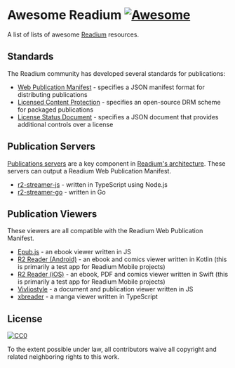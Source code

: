 # Awesome Readium [![Awesome](https://cdn.rawgit.com/sindresorhus/awesome/d7305f38d29fed78fa85652e3a63e154dd8e8829/media/badge.svg)](https://github.com/sindresorhus/awesome)

A list of lists of awesome [Readium](https://readium.org/) resources.

## Standards

The Readium community has developed several standards for publications:

* [Web Publication Manifest](https://readium.org/webpub-manifest/) - specifies a JSON manifest format for distributing publications
* [Licensed Content Protection](https://readium.org/lcp-specs/) - specifies an open-source DRM scheme for packaged publications
* [License Status Document](https://readium.org/lcp-specs/) - specifies a JSON document that provides additional controls over a license

## Publication Servers

[Publications servers](https://readium.org/architecture/server/) are a key component in [Readium's architecture](https://readium.org/architecture/). These servers can output a Readium Web Publication Manifest.

* [r2-streamer-js](https://github.com/readium/r2-streamer-js) - written in TypeScript using Node.js
* [r2-streamer-go](https://github.com/readium/r2-streamer-go) - written in Go

## Publication Viewers

These viewers are all compatible with the Readium Web Publication Manifest.

* [Epub.js](https://github.com/futurepress/epub.js/) - an ebook viewer written in JS
* [R2 Reader (Android)](https://github.com/readium/r2-testapp-kotlin) - an ebook and comics viewer written in Kotlin (this is primarily a test app for Readium Mobile projects)
* [R2 Reader (iOS)](https://github.com/readium/r2-testapp-swift) - an ebook, PDF and comics viewer written in Swift (this is primarily a test app for Readium Mobile projects)
* [Vivliostyle](https://vivliostyle.org/) - a document and publication viewer written in JS
* [xbreader](https://github.com/chocolatkey/xbreader) - a manga viewer written in TypeScript

## License

[![CC0](http://mirrors.creativecommons.org/presskit/buttons/88x31/svg/cc-zero.svg)](https://creativecommons.org/publicdomain/zero/1.0/)

To the extent possible under law, all contributors waive all copyright and related neighboring rights to this work.